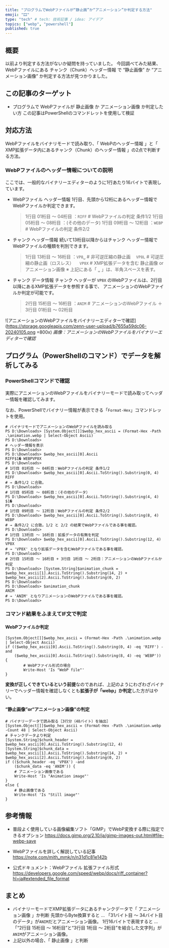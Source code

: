 ```yaml
---
title: "プログラムでWebPファイルが“静止画”か“アニメーション”か判定する方法"
emoji: "🎞"
type: "tech" # tech: 技術記事 / idea: アイデア
topics: ["webp", "powershell"]
published: true
---
```

## 概要

以前より判定する方法がないか疑問を持っていました。
今回調べてみた結果、WebPファイルにある チャンク（Chunk）ヘッダー情報 で “静止画像” か “アニメーション画像” か判定する方法が見つかりました。

## この記事のターゲット

- プログラムで WebPファイルが 静止画像 か アニメーション画像 か判定したい方
    この記事はPowerShellのコマンドレットを使用して検証

## 対応方法

WebPファイルをバイナリモードで読み取り、「 WebPのヘッダー情報 」と「 XMP拡張データ内にあるチャンク（Chunk）のヘッダー情報 」の2点で判断する方法。

### WebPファイルのヘッダー情報についての説明

ここでは、一般的なバイナリーエディターのように1行あたり16バイトで表現しています。

- WebPファイル ヘッダー情報
    1行目、先頭から12桁にあるヘッダー情報でWebPファイルか判定できます。
    > 1行目 01桁目 ～ 04桁目    ：`RIFF`            # WebPファイルの判定 条件1/2
    > 1行目 05桁目 ～ 08桁目    ：(その他のデータ)
    > 1行目 09桁目 ～ 12桁目    ：`WEBP`            # WebPファイルの判定 条件2/2

- チャンク ヘッダー情報
    続いて13桁目以降からはチャンク ヘッダー情報でWebPファイルの種類を判別できます。
    > 1行目 13桁目 ～ 16桁目    ：`VP8␣`           # 非可逆圧縮の静止画
    >                           　`VP8L`            # 可逆圧縮の静止画（ロスレス）
    >                           　`VP8X`            # XMP拡張データを含む 静止画像 or アニメーション画像
    > ※ 上記にある「 `␣` 」は、半角スペースを表す。

- チャンク データ情報
    チャンク ヘッダーが `VP8X` のWebPファイルは、2行目以降にあるXMP拡張データを参照する事で、
    アニメーションのWebPファイルか判定が可能です。
    > 2行目 15桁目 ～ 16桁目    ：`ANIM`            # アニメーションのWebPファイル
    >  ＋
    > 3行目 01桁目 ～ 02桁目

![アニメーションのWebPファイルをバイナリーエディターで確認](https://storage.googleapis.com/zenn-user-upload/b7655a59dc06-20240105.png =800x)
*画像：アニメーションのWebPファイルをバイナリーエディターで確認*

## プログラム（PowerShellのコマンド）でデータを解析してみる

### PowerShellコマンドで確認

実際にアニメーションのWebPファイルをバイナリーモードで読み取ってヘッダー情報を確認してみます。

なお、PowerShellでバイナリー情報が表示できる「`Format-Hex`」コマンドレットを使用。

```powershell:バイナリーモードでヘッダー情報を確認
# バイナリモードでアニメーションのWebPファイルを読み取る
PS D:\Downloads> [System.Object[]]$webp_hex_ascii = (Format-Hex -Path .\animation.webp | Select-Object Ascii)
PS D:\Downloads>
# ヘッダー情報を表示
PS D:\Downloads>
PS D:\Downloads> $webp_hex_ascii[0].Ascii
RIFF$1� WEBPVP8X
PS D:\Downloads>
# 1行目 01桁目 ～ 04桁目：WebPファイルの判定 条件1/2
PS D:\Downloads> $webp_hex_ascii[0].Ascii.ToString().Substring(0, 4)
RIFF
# → 条件1/2 に合致。
PS D:\Downloads>
# 1行目 05桁目 ～ 08桁目：（その他のデータ）
PS D:\Downloads> $webp_hex_ascii[0].Ascii.ToString().Substring(4, 4)
$1�
PS D:\Downloads>
# 1行目 09桁目 ～ 12桁目：WebPファイルの判定 条件2/2
PS D:\Downloads> $webp_hex_ascii[0].Ascii.ToString().Substring(8, 4)
WEBP
# → 条件2/2 に合致。1/2 と 2/2 の結果でWebPファイルである事を確認。
PS D:\Downloads>
# 1行目 13桁目 ～ 16桁目：拡張データの有無を判定
PS D:\Downloads> $webp_hex_ascii[0].Ascii.ToString().Substring(12, 4)
VP8X
# → 'VP8X' となり拡張データを含むWebPファイルである事を確認。
PS D:\Downloads>
# 2行目 15桁目 ～ 16桁目 + 3行目 1桁目 ～ 2桁目：アニメーションのWebPファイルか判定
PS D:\Downloads> [System.String]$animation_chunk = $webp_hex_ascii[1].Ascii.ToString().Substring(14, 2) + $webp_hex_ascii[2].Ascii.ToString().Substring(0, 2)
PS D:\Downloads>
PS D:\Downloads> $animation_chunk
ANIM
# → 'ANIM' となりアニメーションのWebPファイルである事を確認。
PS D:\Downloads>
```

### コマンド結果をふまえてIF文で判定

#### WebPファイルか判定

```powershell:IF文でWebPファイルか判定
[System.Object[]]$webp_hex_ascii = (Format-Hex -Path .\animation.webp | Select-Object Ascii)
if (($webp_hex_ascii[0].Ascii.ToString().Substring(0, 4) -eq 'RIFF') -and
    ($webp_hex_ascii[0].Ascii.ToString().Substring(8, 4) -eq 'WEBP')) {
        # WebPファイル形式の場合
        Write-Host 'Is "WebP file"'
}
```

**変換が正しくできているという前提**なのであれば、上記のようにわざわざバイナリーでヘッダー情報を確認しなくとも**拡張子が「webp」か判定**した方がはやい。

#### “静止画像”or“アニメーション画像”の判定

```powershell:IF文で“静止画像”or“アニメーション画像”の判定
# バイナリーデータで読み取る［3行分（48バイト）を抽出］
[System.Object[]]$webp_hex_ascii = (Format-Hex -Path .\animation.webp -Count 48 | Select-Object Ascii)
# チャンクデータより判定
[System.String]$chunk_header = $webp_hex_ascii[0].Ascii.ToString().Substring(12, 4)
[System.String]$chunk_data = $webp_hex_ascii[1].Ascii.ToString().Substring(14, 2) + $webp_hex_ascii[2].Ascii.ToString().Substring(0, 2)
if (($chunk_header -eq 'VP8X') -and
    ($chunk_data -eq 'ANIM')) {
    # アニメーション画像である
    Write-Host 'Is "Animation image"'
}
else {
    # 静止画像である
    Write-Host 'Is "Still image"'
}
```

## 参考情報

- 普段よく使用している画像編集ソフト「GIMP」でWebP変換する際に指定できるオプション
    <https://docs.gimp.org/2.10/ja/gimp-images-out.html#file-webp-save>

- WebPファイルを詳しく解説している記事
    <https://note.com/mith_mmk/n/n31d1c81e142b>

- 公式ドキュメント：WebPファイル 拡張ファイル形式
    <https://developers.google.com/speed/webp/docs/riff_container?hl=ja#extended_file_format>

## まとめ

- バイナリーモードでXMP拡張データにあるチャンクデータで「 アニメーション画像 」か判断
    先頭からByte換算すると … 「31バイト目 ～ 34バイト目 のデータ」が`ANIM`だとアニメーション画像。
    1行16バイトで表現すると … 「“2行目 15桁目 ～ 16桁目”と“3行目 1桁目 ～ 2桁目”を結合した文字列」が`ANIM`がアニメーション画像。
- 上記以外の場合、「 静止画像 」と判断
